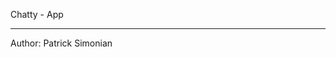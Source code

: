 Chatty - App
_________________________________________________________________
Author: Patrick Simonian



